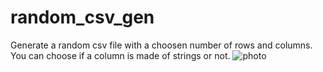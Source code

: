 # random_csv_gen
Generate a random csv file with a choosen number of rows and columns.  You can choose if a column is made of strings or not.
![photo](https://user-images.githubusercontent.com/114911243/231749383-98f693d1-4f14-467c-8633-05eb5566a3db.jpg)

